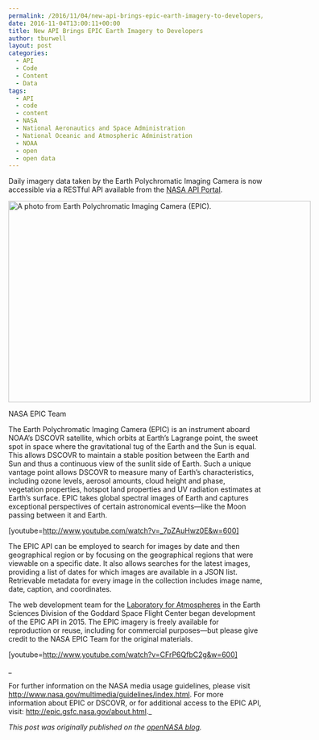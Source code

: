 ```yaml
---
permalink: /2016/11/04/new-api-brings-epic-earth-imagery-to-developers/
date: 2016-11-04T13:00:11+00:00
title: New API Brings EPIC Earth Imagery to Developers
author: tburwell
layout: post
categories:
  - API
  - Code
  - Content
  - Data
tags:
  - API
  - code
  - content
  - NASA
  - National Aeronautics and Space Administration
  - National Oceanic and Atmospheric Administration
  - NOAA
  - open
  - open data
---
```


Daily imagery data taken by the Earth Polychromatic Imaging Camera is now accessible via a RESTful API available from the <a href="https://api.nasa.gov/api.html#EPIC" target="_blank">NASA API Portal</a>.

<div id="attachment_383141" style="width: 610px" class="wp-caption aligncenter">
  <img class="size-full wp-image-383141" src="https://s3.amazonaws.com/sitesusa/wp-content/uploads/sites/212/2016/11/600-x-400-NASA_Daily-imagery-data-taken-by-the-Earth-Polychromatic-Imaging-Camera-is-now-accessible-via-a-RESTful-API-available-from-the-NASA-API-Portal.jpg" alt="A photo from Earth Polychromatic Imaging Camera (EPIC)." width="600" height="400" />
  
  <p class="wp-caption-text">
    NASA EPIC Team
  </p>
</div>

The Earth Polychromatic Imaging Camera (EPIC) is an instrument aboard NOAA’s DSCOVR satellite, which orbits at Earth’s Lagrange point, the sweet spot in space where the gravitational tug of the Earth and the Sun is equal. This allows DSCOVR to maintain a stable position between the Earth and Sun and thus a continuous view of the sunlit side of Earth. Such a unique vantage point allows DSCOVR to measure many of Earth’s characteristics, including ozone levels, aerosol amounts, cloud height and phase, vegetation properties, hotspot land properties and UV radiation estimates at Earth&#8217;s surface. EPIC takes global spectral images of Earth and captures exceptional perspectives of certain astronomical events—like the Moon passing between it and Earth.

[youtube=http://www.youtube.com/watch?v=_7pZAuHwz0E&w=600]
  
The EPIC API can be employed to search for images by date and then geographical region or by focusing on the geographical regions that were viewable on a specific date. It also allows searches for the latest images, providing a list of dates for which images are available in a JSON list. Retrievable metadata for every image in the collection includes image name, date, caption, and coordinates.

The web development team for the <a href="http://atmospheres.gsfc.nasa.gov/" target="_blank">Laboratory for Atmospheres</a> in the Earth Sciences Division of the Goddard Space Flight Center began development of the EPIC API in 2015. The EPIC imagery is freely available for reproduction or reuse, including for commercial purposes—but please give credit to the NASA EPIC Team for the original materials.

[youtube=http://www.youtube.com/watch?v=CFrP6QfbC2g&w=600]

_
  
For further information on the NASA media usage guidelines, please visit <a href="http://www.nasa.gov/multimedia/guidelines/index.html" target="_blank">http://www.nasa.gov/multimedia/guidelines/index.html</a>. For more information about EPIC or DSCOVR, or for additional access to the EPIC API, visit: <a href="http://epic.gsfc.nasa.gov/about.html" target="_blank">http://epic.gsfc.nasa.gov/about.html</a>._

<div class="hdivider">
</div>

_This post was originally published on the [openNASA blog](https://open.nasa.gov/blog/)._